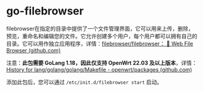 # go-filebrowser

filebrowser在指定的目录中提供了一个文件管理界面，它可以用来上传，删除，预览，重命名和编辑您的文件。它允许创建多个用户，每个用户都可以拥有自己的目录。它可以用作独立应用程序，详情：[filebrowser/filebrowser： 📂 Web File Browser (github.com)](https://github.com/filebrowser/filebrowser)

注意：**此包需要 GoLang 1.18，因此仅支持 OpenWrt 22.03 及以上版本**，详情：[History for lang/golang/golang/Makefile - openwrt/packages (github.com)](https://github.com/openwrt/packages/commits/openwrt-22.03/lang/golang/golang/Makefile)

添加此包后，您可以通过 `/etc/init.d/filebrowser start` 启动。

